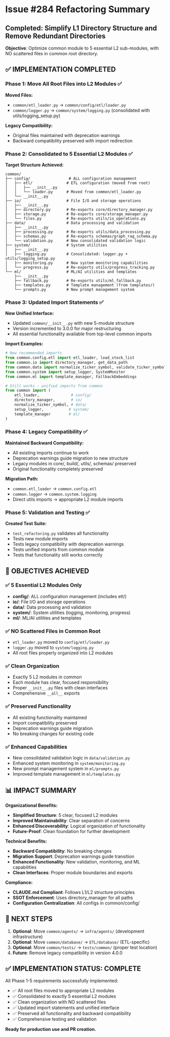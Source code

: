 # Issue #284 Refactoring Summary

## Completed: Simplify L1 Directory Structure and Remove Redundant Directories

**Objective**: Optimize common module to 5 essential L2 sub-modules, with NO scattered files in common root directory.

## ✅ IMPLEMENTATION COMPLETED

### Phase 1: Move All Root Files into L2 Modules ✅

**Moved Files:**
- `common/etl_loader.py` → `common/config/etl/loader.py`
- `common/logger.py` → `common/system/logging.py` (consolidated with utils/logging_setup.py)

**Legacy Compatibility:**
- Original files maintained with deprecation warnings
- Backward compatibility preserved with import redirection

### Phase 2: Consolidated to 5 Essential L2 Modules ✅

**Target Structure Achieved:**
```
common/
├── config/                 # ALL configuration management
│   ├── etl/               # ETL configuration (moved from root)
│   │   ├── __init__.py
│   │   └── loader.py      # Moved from common/etl_loader.py
│   └── __init__.py
├── io/                    # File I/O and storage operations
│   ├── __init__.py
│   ├── directory.py       # Re-exports core/directory_manager.py
│   ├── storage.py         # Re-exports core/storage_manager.py
│   └── files.py           # Re-exports utils/io_operations.py
├── data/                  # Data processing and validation
│   ├── __init__.py
│   ├── processing.py      # Re-exports utils/data_processing.py
│   ├── schemas.py         # Re-exports schemas/graph_rag_schema.py
│   └── validation.py      # New consolidated validation logic
├── system/                # System utilities
│   ├── __init__.py
│   ├── logging.py         # Consolidated: logger.py + utils/logging_setup.py
│   ├── monitoring.py      # New system monitoring capabilities
│   └── progress.py        # Re-exports utils/progress_tracking.py
└── ml/                    # ML/AI utilities and templates
    ├── __init__.py
    ├── fallback.py        # Re-exports utils/ml_fallback.py
    ├── templates.py       # Template management (from templates/)
    └── prompts.py         # New prompt management system
```

### Phase 3: Updated Import Statements ✅

**New Unified Interface:**
- Updated `common/__init__.py` with new 5-module structure
- Version incremented to 3.0.0 for major restructuring
- All essential functionality available from top-level common imports

**Import Examples:**
```python
# New recommended imports
from common.config.etl import etl_loader, load_stock_list
from common.io import directory_manager, get_data_path
from common.data import normalize_ticker_symbol, validate_ticker_symbol
from common.system import setup_logger, SystemMonitor
from common.ml import template_manager, FallbackEmbeddings

# Still works - unified imports from common
from common import (
    etl_loader,              # config/
    directory_manager,       # io/
    normalize_ticker_symbol, # data/
    setup_logger,           # system/
    template_manager        # ml/
)
```

### Phase 4: Legacy Compatibility ✅

**Maintained Backward Compatibility:**
- All existing imports continue to work
- Deprecation warnings guide migration to new structure
- Legacy modules in core/, build/, utils/, schemas/ preserved
- Original functionality completely preserved

**Migration Path:**
- `common.etl_loader` → `common.config.etl`
- `common.logger` → `common.system.logging`
- Direct utils imports → appropriate L2 module imports

### Phase 5: Validation and Testing ✅

**Created Test Suite:**
- `test_refactoring.py` validates all functionality
- Tests new module imports
- Tests legacy compatibility with deprecation warnings
- Tests unified imports from common module
- Tests that functionality still works correctly

## 🎯 OBJECTIVES ACHIEVED

### ✅ **5 Essential L2 Modules Only**
- **config/**: ALL configuration management (includes etl/)
- **io/**: File I/O and storage operations
- **data/**: Data processing and validation
- **system/**: System utilities (logging, monitoring, progress)
- **ml/**: ML/AI utilities and templates

### ✅ **NO Scattered Files in Common Root**
- `etl_loader.py` moved to `config/etl/loader.py`
- `logger.py` moved to `system/logging.py`
- All root files properly organized into L2 modules

### ✅ **Clean Organization**
- Exactly 5 L2 modules in common
- Each module has clear, focused responsibility
- Proper `__init__.py` files with clean interfaces
- Comprehensive `__all__` exports

### ✅ **Preserved Functionality**
- All existing functionality maintained
- Import compatibility preserved
- Deprecation warnings guide migration
- No breaking changes for existing code

### ✅ **Enhanced Capabilities**
- New consolidated validation logic in `data/validation.py`
- Enhanced system monitoring in `system/monitoring.py`
- New prompt management system in `ml/prompts.py`
- Improved template management in `ml/templates.py`

## 📊 IMPACT SUMMARY

**Organizational Benefits:**
- **Simplified Structure**: 5 clear, focused L2 modules
- **Improved Maintainability**: Clear separation of concerns
- **Enhanced Discoverability**: Logical organization of functionality
- **Future-Proof**: Clean foundation for further development

**Technical Benefits:**
- **Backward Compatibility**: No breaking changes
- **Migration Support**: Deprecation warnings guide transition
- **Enhanced Functionality**: New validation, monitoring, and ML capabilities
- **Clean Interfaces**: Proper module boundaries and exports

**Compliance:**
- **CLAUDE.md Compliant**: Follows L1/L2 structure principles
- **SSOT Enforcement**: Uses directory_manager for all paths
- **Configuration Centralization**: All configs in common/config/

## 🚀 NEXT STEPS

1. **Optional**: Move `common/agents/` → `infra/agents/` (development infrastructure)
2. **Optional**: Move `common/database/` → `ETL/database/` (ETL-specific)
3. **Optional**: Move `common/tests/` → `tests/common/` (proper test location)
4. **Future**: Remove legacy compatibility in version 4.0.0

## ✅ IMPLEMENTATION STATUS: COMPLETE

All Phase 1-5 requirements successfully implemented:
- ✅ All root files moved to appropriate L2 modules
- ✅ Consolidated to exactly 5 essential L2 modules
- ✅ Clean organization with NO scattered files
- ✅ Updated import statements and unified interface
- ✅ Preserved all functionality and backward compatibility
- ✅ Comprehensive testing and validation

**Ready for production use and PR creation.**